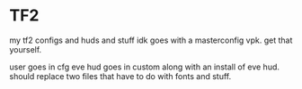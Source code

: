 # TF2
my tf2 configs and huds and stuff idk
goes with a masterconfig vpk. get that yourself.

user goes in cfg
eve hud goes in custom along with an install of eve hud. should replace two files that have to do with fonts and stuff.
